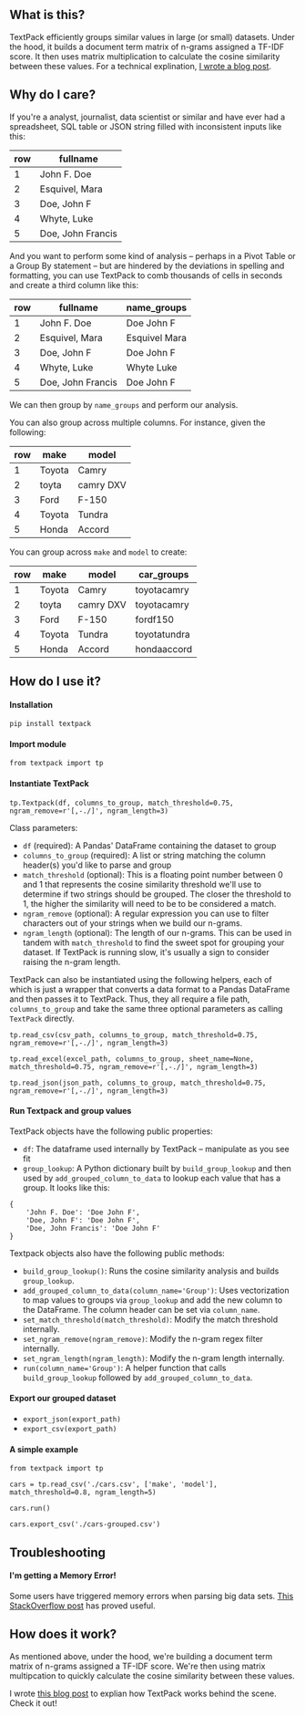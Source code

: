 ## What is this?

TextPack efficiently groups similar values in large (or small) datasets. Under the hood, it builds a document term matrix of n-grams assigned a TF-IDF score. It then uses matrix multiplication to calculate the cosine similarity between these values. For a technical explination, [I wrote a blog post](https://medium.com/p/2493b3ce6d8d).

## Why do I care?

If you're a analyst, journalist, data scientist or similar and have ever had a spreadsheet, SQL table or JSON string filled with inconsistent inputs like this:

| row |     fullname      |
|-----|-------------------|
|   1 | John F. Doe       |
|   2 | Esquivel, Mara    |
|   3 | Doe, John F       |
|   4 | Whyte, Luke       |
|   5 | Doe, John Francis |

And you want to perform some kind of analysis – perhaps in a Pivot Table or a Group By statement – but are hindered by the deviations in spelling and formatting, you can use TextPack to comb thousands of cells in seconds and create a third column like this:

| row |     fullname      |  name_groups  |
|-----|-------------------|---------------|
|   1 | John F. Doe       | Doe John F    |
|   2 | Esquivel, Mara    | Esquivel Mara |
|   3 | Doe, John F       | Doe John F    |
|   4 | Whyte, Luke       | Whyte Luke    |
|   5 | Doe, John Francis | Doe John F    |

We can then group by `name_groups` and perform our analysis. 

You can also group across multiple columns. For instance, given the following:

| row |  make  |   model   |
|-----|--------|-----------|
|   1 | Toyota | Camry     |
|   2 | toyta  | camry DXV |
|   3 | Ford   | F-150     |
|   4 | Toyota | Tundra    |
|   5 | Honda  | Accord    |

You can group across `make` and `model` to create:

| row |  make  |   model   |  car_groups  |
|-----|--------|-----------|--------------|
|   1 | Toyota | Camry     | toyotacamry  |
|   2 | toyta  | camry DXV | toyotacamry  |
|   3 | Ford   | F-150     | fordf150     |
|   4 | Toyota | Tundra    | toyotatundra |
|   5 | Honda  | Accord    | hondaaccord  |

## How do I use it?

#### Installation

```
pip install textpack
```

#### Import module

```
from textpack import tp
```

#### Instantiate TextPack

```
tp.Textpack(df, columns_to_group, match_threshold=0.75, ngram_remove=r'[,-./]', ngram_length=3)
```

Class parameters:

 - `df` (required): A Pandas' DataFrame containing the dataset to group
 - `columns_to_group` (required): A list or string matching the column header(s) you'd like to parse and group
 - `match_threshold` (optional): This is a floating point number between 0 and 1 that represents the cosine similarity threshold we'll use to determine if two strings should be grouped. The closer the threshold to 1, the higher the similarity will need to be to be considered a match.
 - `ngram_remove` (optional): A regular expression you can use to filter characters out of your strings when we build our n-grams.
 - `ngram_length` (optional): The length of our n-grams. This can be used in tandem with `match_threshold` to find the sweet spot for grouping your dataset. If TextPack is running slow, it's usually a sign to consider raising the n-gram length.

TextPack can also be instantiated using the following helpers, each of which is just a wrapper that converts a data format to a Pandas DataFrame and then passes it to TextPack. Thus, they all require a file path, `columns_to_group` and take the same three optional parameters as calling `TextPack` directly.

```
tp.read_csv(csv_path, columns_to_group, match_threshold=0.75, ngram_remove=r'[,-./]', ngram_length=3)
```

```
tp.read_excel(excel_path, columns_to_group, sheet_name=None, match_threshold=0.75, ngram_remove=r'[,-./]', ngram_length=3)
```

```
tp.read_json(json_path, columns_to_group, match_threshold=0.75, ngram_remove=r'[,-./]', ngram_length=3)
```

#### Run Textpack and group values

TextPack objects have the following public properties:

 - `df`: The dataframe used internally by TextPack – manipulate as you see fit
 - `group_lookup`: A Python dictionary built by `build_group_lookup` and then used by `add_grouped_column_to_data` to lookup each value that has a group. It looks like this: 

```
{ 
    'John F. Doe': 'Doe John F',
    'Doe, John F': 'Doe John F',
    'Doe, John Francis': 'Doe John F'
}
```

Textpack objects also have the following public methods:

 - `build_group_lookup()`: Runs the cosine similarity analysis and builds `group_lookup`.
 - `add_grouped_column_to_data(column_name='Group')`: Uses vectorization to map values to groups via `group_lookup` and add the new column to the DataFrame. The column header can be set via `column_name`.
 - `set_match_threshold(match_threshold)`: Modify the match threshold internally.
 - `set_ngram_remove(ngram_remove)`: Modify the n-gram regex filter internally.
 - `set_ngram_length(ngram_length)`: Modify the n-gram length internally.
 - `run(column_name='Group')`: A helper function that calls `build_group_lookup` followed by `add_grouped_column_to_data`.

 #### Export our grouped dataset

  - `export_json(export_path)`
  - `export_csv(export_path)`

#### A simple example

```
from textpack import tp

cars = tp.read_csv('./cars.csv', ['make', 'model'], match_threshold=0.8, ngram_length=5)

cars.run()

cars.export_csv('./cars-grouped.csv')
```

## Troubleshooting

#### I'm getting a Memory Error!

Some users have triggered memory errors when parsing big data sets. [This StackOverflow post](https://stackoverflow.com/questions/57507832/unable-to-allocate-array-with-shape-and-data-type) has proved useful.

## How does it work?

As mentioned above, under the hood, we're building a document term matrix of n-grams assigned a TF-IDF score. We're then using matrix multipcation to quickly calculate the cosine similarity between these values.

I wrote [this blog post](https://medium.com/p/2493b3ce6d8d) to explian how TextPack works behind the scene. Check it out!
